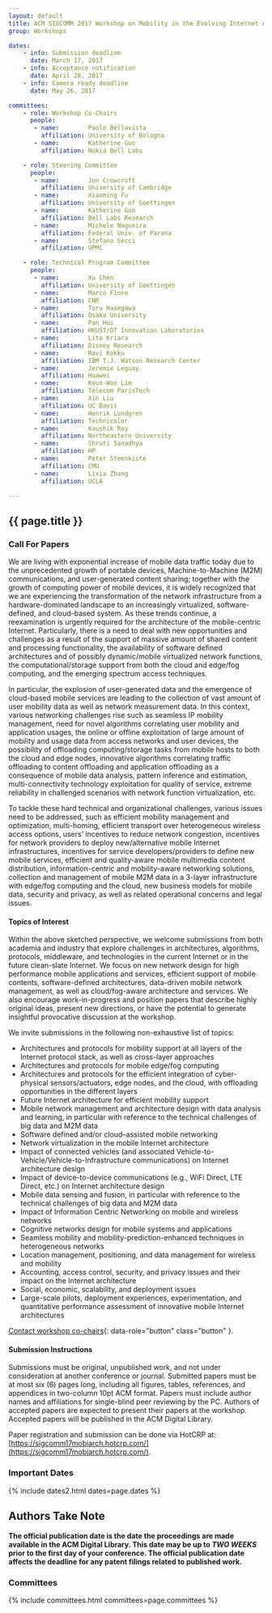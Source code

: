 ```yaml
---
layout: default
title: ACM SIGCOMM 2017 Workshop on Mobility in the Evolving Internet Architecture (MobiArch'2017)
group: Workshops

dates:
    - info: Submission deadline
      date: March 17, 2017
    - info: Acceptance notification
      date: April 28, 2017
    - info: Camera ready deadline
      date: May 26, 2017

committees:
    - role: Workshop Co-Chairs
      people:
       - name:        Paolo Bellavista
         affiliation: University of Bologna
       - name:        Katherine Guo
         affiliation: Nokia Bell Labs

    - role: Steering Committee
      people:
       - name:        Jon Crowcroft
         affiliation: University of Cambridge
       - name:        Xiaoming Fu
         affiliation: University of Goettingen
       - name:        Katherine Guo
         affiliation: Bell Labs Research	
       - name:        Michele Nogueira
         affiliation: Federal Univ. of Parana
       - name:        Stefano Secci
         affiliation: UPMC	

    - role: Technical Program Committee
      people:
       - name:        Xu Chen
         affiliation: University of Goettingen
       - name:        Marco Fiore
         affiliation: CNR
       - name:        Toru Hasegawa
         affiliation: Osaka University 
       - name:        Pan Hui
         affiliation: HKUST/DT Innovation Laboratories 
       - name:        Lito Kriara
         affiliation: Disney Research
       - name:        Ravi Kokku
         affiliation: IBM T.J. Watson Research Center
       - name:        Jeremie Leguay
         affiliation: Huawei
       - name:        Keun-Woo Lim
         affiliation: Telecom ParisTech
       - name:        Xin Liu
         affiliation: UC Davis
       - name:        Henrik Lundgren
         affiliation: Technicolor
       - name:        Kaushik Roy
         affiliation: Northeastern University
       - name:        Shruti Sanadhya
         affiliation: HP
       - name:        Peter Steenkiste
         affiliation: CMU
       - name:        Lixia Zhang
         affiliation: UCLA

---
```


## {{ page.title }}

### Call For Papers

We are living with exponential increase of mobile data traffic today due to the unprecedented growth of portable devices, Machine-to-Machine (M2M) communications, and user-generated content sharing; together with the growth of computing power of mobile devices, it is widely recognized that we are experiencing the transformation of the network infrastructure from a hardware-dominated landscape to an increasingly virtualized, software-defined, and cloud-based system. As these trends continue, a reexamination is urgently required for the architecture of the mobile-centric Internet. Particularly, there is a need to deal with new opportunities and challenges as a result of the support of massive amount of shared content and processing functionality, the availability of software defined architectures and of possibly dynamic/mobile virtualized network functions, the computational/storage support from both the cloud and edge/fog computing, and the emerging spectrum access techniques.

In particular, the explosion of user-generated data and the emergence of cloud-based mobile services are leading to the collection of vast amount of user mobility data as well as network measurement data. In this context, various networking challenges rise such as seamless IP mobility management, need for novel algorithms correlating user mobility and application usages, the online or offline exploitation of large amount of mobility and usage data from access networks and user devices, the possibility of offloading computing/storage tasks from mobile hosts to both the cloud and edge nodes, innovative algorithms correlating traffic offloading to content offloading and application offloading as a consequence of mobile data analysis, pattern inference and estimation, multi-connectivity technology exploitation for quality of service, extreme reliability in challenged scenarios with network function virtualization, etc. 

To tackle these hard technical and organizational challenges, various issues need to be addressed, such as efficient mobility management and optimization, multi-homing, efficient transport over heterogeneous wireless access options, users’ incentives to reduce network congestion, incentives for network providers to deploy new/alternative mobile Internet infrastructures, incentives for service developers/providers to define new mobile services, efficient and quality-aware mobile multimedia content distribution, information-centric and mobility-aware networking solutions, collection and management of mobile M2M data in a 3-layer infrastructure with edge/fog computing and the cloud, new business models for mobile data, security and privacy, as well as related operational concerns and legal issues.


#### Topics of Interest

Within the above sketched perspective, we welcome submissions from both academia and industry that explore challenges in architectures, algorithms, protocols, middleware, and technologies in the current Internet or in the future clean-slate Internet. We focus on new network design for high performance mobile applications and services, efficient support of mobile contents, software-defined architectures, data-driven mobile network management, as well as cloud/fog-aware architecture and services. 
We also encourage work-in-progress and position papers that describe highly original ideas, present new directions, or have the potential to generate insightful provocative discussion at the workshop.

We invite submissions in the following non-exhaustive list of topics:

- Architectures and protocols for mobility support at all layers of the Internet protocol stack, as well as cross-layer approaches
- Architectures and protocols for mobile edge/fog computing
- Architectures and protocols for the efficient integration of cyber-physical sensors/actuators, edge nodes, and the cloud, with offloading opportunities in the different layers
- Future Internet architecture for efficient mobility support
- Mobile network management and architecture design with data analysis and learning, in particular with reference to the technical challenges of big data and M2M data 
- Software defined and/or cloud–assisted mobile networking
- Network virtualization in the mobile Internet architecture
- Impact of connected vehicles (and associated Vehicle-to-Vehicle/Vehicle-to-Infrastructure communications) on Internet architecture design
- Impact of device-to-device communications (e.g., WiFi Direct, LTE Direct, etc.) on Internet architecture design
- Mobile data sensing and fusion, in particular with reference to the technical challenges of big data and M2M data
- Impact of Information Centric Networking on mobile and wireless networks
- Cognitive networks design for mobile systems and applications
- Seamless mobility and mobility-prediction-enhanced techniques in heterogeneous networks
- Location management, positioning, and data management for wireless and mobility
- Accounting, access control, security, and privacy issues and their impact on the Internet architecture
- Social, economic, scalability, and deployment issues
- Large-scale pilots, deployment experiences, experimentation, and quantitative performance assessment of innovative mobile Internet architectures

[Contact workshop co-chairs](mailto:paolo.bellavista@unibo.it,katherine.guo@nokia-bell-labs.com?subject=[MobiArch'2017]){: data-role="button" class="button" }.

#### Submission Instructions

Submissions must be original, unpublished work, and not under consideration at another conference or journal. Submitted papers must be at most six (6) pages long, including all figures, tables, references, and appendices in two-column 10pt ACM format. Papers must include author names and affiliations for single-blind peer reviewing by the PC. Authors of accepted papers are expected to present their papers at the workshop. Accepted papers will be published in the ACM Digital Library. 

Paper registration and submission can be done via HotCRP at: [https://sigcomm17mobiarch.hotcrp.com/](https://sigcomm17mobiarch.hotcrp.com/).

### Important Dates

{% include dates2.html dates=page.dates %}

## Authors Take Note

**The official publication date is the date the proceedings are made available in the ACM Digital Library. This date may be up to *TWO WEEKS* prior to the first day of your conference. The official publication date affects the deadline for any patent filings related to published work.**

### Committees

{% include committees.html committees=page.committees %}
